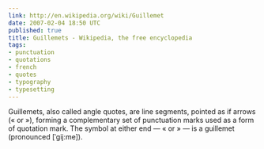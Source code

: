 ```yaml
---
link: http://en.wikipedia.org/wiki/Guillemet
date: 2007-02-04 18:50 UTC
published: true
title: Guillemets - Wikipedia, the free encyclopedia
tags:
- punctuation
- quotations
- french
- quotes
- typography
- typesetting
---
```


Guillemets, also called angle quotes, are line segments, pointed as if arrows (« or »), forming a complementary set of punctuation marks used as a form of quotation mark. The symbol at either end — « or » — is a guillemet (pronounced [ˈgij:me]).
